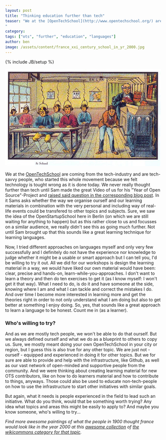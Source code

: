 ```yaml
---
layout: post
title: "Thinking education further than tech"
teaser: "We at the [OpenTechSchool](http://www.opentechschool.org/) are coming from the tech-industry and are tech-savvy people, who started this whole movement because we felt technology is tought wrong as it is done today. We never really thought further than tech until Sam made the great Video of us for his \"Year of Open Source\"-Project and [raised said question in the corresponding blog post](http://yearofopensource.net/meet-new-people-learn-to-code-eat-snacks/). In it Sams asks whether the way we organise ourself and our learning materials in combination with the very personal and including way of real-life events could be transfered to other topics and subjects. Sure, we saw the idea of the OpenStartupSchool here in Berlin (on which we are still waiting for anything to happen) but as this rather close to us and focusses on a similar audience, we really didn't see this as going much further. Not until Sam brought up that this sounds like a great learning technique for learning languages.
"
category: 
tags: ["ots", "further", "education", "languages"]
author: ben
image: /assets/content/france_xxi_century_school_in_yr_2000.jpg
---
```

{% include JB/setup %}

![Education in the year 2000](/assets/content/france_xxi_century_school_in_yr_2000.jpg)

We at the [OpenTechSchool](http://www.opentechschool.org/) are coming from the tech-industry and are tech-savvy people, who started this whole movement because we felt technology is tought wrong as it is done today. We never really thought further than tech until Sam made the great Video of us for his "Year of Open Source"-Project and [raised said question in the corresponding blog post](http://yearofopensource.net/meet-new-people-learn-to-code-eat-snacks/). In it Sams asks whether the way we organise ourself and our learning materials in combination with the very personal and including way of real-life events could be transfered to other topics and subjects. Sure, we saw the idea of the OpenStartupSchool here in Berlin (on which we are still waiting for anything to happen) but as this rather close to us and focusses on a similar audience, we really didn't see this as going much further. Not until Sam brought up that this sounds like a great learning technique for learning languages.

Now, I tried different approaches on languages myself and only very few successfully and I definitely do not have the experience nor knowledge to judge whether it might be a usable or smart approach but I can tell you, I'd be willing to try it out. All we did for our workshops is design the learning material in a way, we would have liked our own material would have been: clear, precise and hands-on, learn-while-you-approaches. I don't want to learn a theory and then do ten exercises to get it (as I know myself: I won't get it that way). What I need to do, is do it and have someone at the side, knowing where I am and what I can tackle and correct the mistakes I do. And over time I become more interested in learning more and get the theories right in order to not only understand what I am doing but also to get better at something I enjoy doing. So, yes, that sounds like a great approach to learn a language to be honest. Count me in (as a learner).

### Who's willing to try?

And as we are mostly tech people, we won't be able to do that ourself. But we always defined ourself and what we do as a blueprint to others to copy us. Sure, we mostly meant doing your own OpenTechSchool in your city or region, but I guess this is also true for any other topic. We are just not - ourself - equipped and experienced in doing it for other topics. But we for sure are able to provide and help with the infrastructure, like Github, as well as our vast network of open-minded and supportive people from the community. And we were thinking about creating learning material for new OTS contributors, like on how to do learners material and how to contribute to things, anyways. Those could also be used to educate non-tech-people on how to use the infrastructure to start other initiatives with similar goals. 

But again, what it needs is people experienced in the field to lead such an initiative. What do you think, would that be something worth trying? Any idea what topics and areas this might be easily to apply to? And maybe you know someone, who's willing to try... 

*Find more awesome paintings of what the people in 1900 thought france would look like in the year 2000 at this [awesome collection](http://publicdomainreview.org/2012/06/30/france-in-the-year-2000-1899-1910/) of [the wikicommons category for that topic][1].*

 [1]: http://commons.wikimedia.org/wiki/Category:France_in_XXI_Century_(fiction)